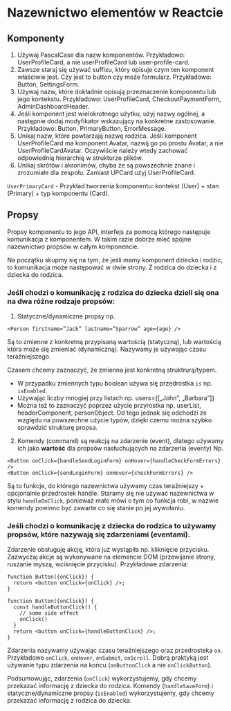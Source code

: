 # Nazewnictwo elementów w Reactcie

## Komponenty

1. Używaj PascalCase dla nazw komponentów. Przykładowo: UserProfileCard, a nie userProfileCard lub user-profile-card.
2. Zawsze staraj się używać suffixu, który opisuje czym ten komponent właściwie jest. Czy jest to button czy może formularz. Przykładowo: Button, SettingsForm.
3. Używaj nazw, które dokładnie opisują przeznaczenie komponentu lub jego kontekstu. Przykładowo: UserProfileCard, CheckoutPaymentForm, AdminDashboardHeader.
4. Jeśli komponent jest wielokrotnego użytku, użyj nazwy ogólnej, a następnie dodaj modyfikator wskazujący na konkretne zastosowanie. Przykładowo: Button, PrimaryButton, ErrorMessage.
5. Unikaj nazw, które powtarzają nazwę rodzica. Jeśli komponent UserProfileCard ma komponent Avatar, nazwij go po prostu Avatar, a nie UserProfileCardAvatar. Oczywiście należy wtedy zachować odpowiednią hierarchię w strukturze plików.
6. Unikaj skrótów i akronimów, chyba że są powszechnie znane i zrozumiałe dla zespołu. Zamiast UPCard użyj UserProfileCard.

`UserPrimaryCard` - Przykład tworzenia komponentu: kontekst (User) + stan (Primary) + typ komponentu (Card).


## Propsy

Propsy komponentu to jego API, interfejs za pomocą którego następuje komunikacja z komponentem. W takim razie dobrze mieć spójne nazewnictwo propsów w całym komponencie.

Na początku skupmy się na tym, że jeśli mamy komponent dziecko i rodzic, to komunikacja może następować w dwie strony. Z rodzica do dziecka i z dziecka do rodzica.

### Jeśli chodzi o komunikację z rodzica do dziecka dzieli się ona na dwa różne rodzaje propsów:

1. Statyczne/dynamiczne propsy np. 
```tsx
<Person firstname=”Jack” lastname=”Sparrow” age={age} />   
```

Są to zmienne z konkretną przypisaną wartością (statyczną), lub wartością która może się zmieniać (dynamiczną).
Nazywamy je używając czasu teraźniejszego.

Czasem chcemy zaznaczyć, że zmienna jest konkretną struktrurą/typem.
- W przypadku zmiennych typu boolean używa się przedrostka `is` np. `isEnabled`.
- Używając liczby mnogiej przy listach np. users={[„John”, „Barbara”]}
- Można też to zaznaczyć poprzez użycie przyrostka np. userList, headerComponent, personObject. Od tego jednak się odchodzi ze względu na powszechne użycie typów, dzięki czemu można szybko sprawdzić strukturę propsa.

2. Komendy (command) są reakcją na zdarzenie (event), dlatego używamy ich jako **wartość** dla propsów nasłuchujących na zdarzenia (eventy) Np.
```tsx
<Button onClick={handleSendLoginForm} onHover={handleCheckFormErrors} />
<Button onClick={sendLoginForm} onHover={checkFormErrors} />
```

Są to funkcje, do którego nazewnictwa używamy czas teraźniejszy + opcjonalnie przedrostek handle. Staramy się nie używać nazewnictwa w stylu `handleOnClick`, ponieważ mało mówi o tym co funkcja robi, w nazwie komendy powinno być zawarte co się stanie po jej wywołaniu.


### Jeśli chodzi o komunikację z dziecka do rodzica to używamy propsów, które nazywają się zdarzeniami (eventami).

Zdarzenie obsługuję akcję, która już wystąpiła np. kliknięcie przycisku. Zazwyczaj akcje są wykonywane na elemencie DOM (przewijanie strony, ruszanie myszą, wciśnięcie przycisku). Przykładowe zdarzenia:

```tsx
function Button({onClick}) {
  return <button onClick={onClick} />;
}

function Button({onClick}) {
  const handleButtonClick() {
    // some side effect
    onClick()
  }
  return <button onClick={handleButtonClick} />;
}
```

Zdarzenia nazywamy używając czasu teraźniejszego oraz przedrosteka `on`. Przykładowo `onClick`, `onHover`, `onSubmit`, `onScroll`. Dobrą praktyką jest używanie typu zdarzenia na końcu (`onButtonClick` a nie `onClickButton`). 

Podsumowując, zdarzenia (`onClick`) wykorzystujemy, gdy chcemy przekazać informację z dziecka do rodzica. Komendy (`handleSaveForm`) i statyczne/dynamiczne propsy (`isEnabled`) wykorzystujemy, gdy chcemy przekazać informację z rodzica do dziecka.

